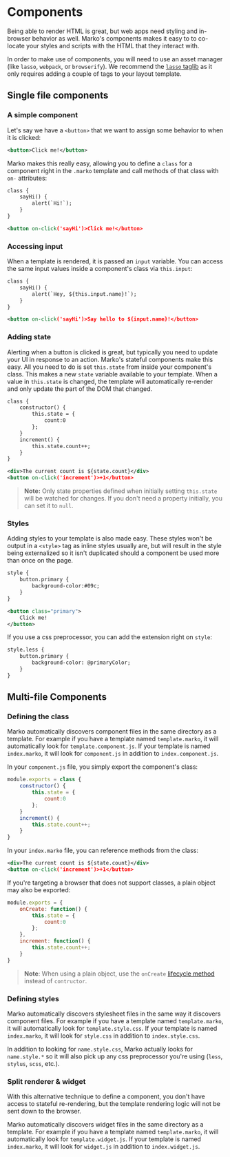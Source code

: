 # Components

Being able to render HTML is great, but web apps need styling and in-browser behavior as well.  Marko's components makes it easy to to co-locate your styles and scripts with the HTML that they interact with.

In order to make use of components, you will need to use an asset manager (like `lasso`, `webpack`, or `browserify`).  We recommend the [`lasso` taglib]() as it only requires adding a couple of tags to your layout template.

## Single file components

### A simple component

Let's say we have a `<button>` that we want to assign some behavior to when it is clicked:
```xml
<button>Click me!</button>
```

Marko makes this really easy, allowing you to define a `class` for a component right in the `.marko` template and call methods of that class with `on-` attributes:

```xml
class {
    sayHi() {
        alert(`Hi!`);
    }
}

<button on-click('sayHi')>Click me!</button>
```

### Accessing input

When a template is rendered, it is passed an `input` variable.  You can access the same input values inside a component's class via `this.input`:

```xml
class {
    sayHi() {
        alert(`Hey, ${this.input.name}!`);
    }
}

<button on-click('sayHi')>Say hello to ${input.name}!</button>
```


### Adding state

Alerting when a button is clicked is great, but typically you need to update your UI in response to an action.  Marko's stateful components make this easy.  All you need to do is set `this.state` from inside your component's class. This makes a new `state` variable available to your template.  When a value in `this.state` is changed, the template will automatically re-render and only update the part of the DOM that changed.

```xml
class {
    constructor() {
        this.state = {
            count:0
        };
    }
    increment() {
        this.state.count++;
    }
}

<div>The current count is ${state.count}</div>
<button on-click('increment')>+1</button>
```

> **Note:** Only state properties defined when initially setting `this.state` will be watched for changes.  If you don't need a property initially, you can set it to `null`.


### Styles

Adding styles to your template is also made easy.  These styles won't be output in a `<style>` tag as inline styles usually are, but will result in the style being externalized so it isn't duplicated should a component be used more than once on the page.

```xml
style {
    button.primary {
        background-color:#09c;
    }
}

<button class="primary">
    Click me!
</button>
```

If you use a css preprocessor, you can add the extension right on `style`:
```xml
style.less {
    button.primary {
        background-color: @primaryColor;
    }
}
```

## Multi-file Components

### Defining the class

Marko automatically discovers component files in the same directory as a template.  For example if you have a template named `template.marko`, it will automatically look for `template.component.js`.  If your template is named `index.marko`, it will look for `component.js` in addition to `index.component.js`.

In your `component.js` file, you simply export the component's class:

```js
module.exports = class {
    constructor() {
        this.state = {
            count:0
        };
    }
    increment() {
        this.state.count++;
    }
}
```

In your `index.marko` file, you can reference methods from the class:
```xml
<div>The current count is ${state.count}</div>
<button on-click('increment')>+1</button>
```

If you're targeting a browser that does not support classes, a plain object may also be exported:

```js
module.exports = {
    onCreate: function() {
        this.state = {
            count:0
        };
    },
    increment: function() {
        this.state.count++;
    }
}
```

> **Note**: When using a plain object, use the `onCreate` [lifecycle method]() instead of `contructor`.

### Defining styles

Marko automatically discovers stylesheet files in the same way it discovers component files.  For example if you have a template named `template.marko`, it will automatically look for `template.style.css`.  If your template is named `index.marko`, it will look for `style.css` in addition to `index.style.css`.

In addition to looking for `name.style.css`, Marko actually looks for `name.style.*` so it will also pick up any css preprocessor you're using (`less`, `stylus`, `scss`, etc.).

### Split renderer & widget

With this alternative technique to define a component, you don't have access to stateful re-rendering, but the template rendering logic will not be sent down to the browser.  

Marko automatically discovers widget files in the same directory as a template.  For example if you have a template named `template.marko`, it will automatically look for `template.widget.js`.  If your template is named `index.marko`, it will look for `widget.js` in addition to `index.widget.js`.

